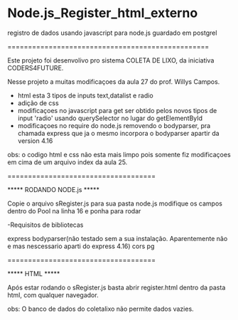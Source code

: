 # Node.js_Register_html_externo
 registro de dados usando javascript para node.js guardado em postgrel

=================================================

Este projeto foi desenvolivo pro sistema COLETA DE LIXO, da iniciativa CODERS4FUTURE.

Nesse projeto a muitas modificaçoes da aula 27 do prof. Willys Campos.

- html esta 3 tipos de inputs text,datalist e radio
- adição de css
- modificaçoes no javascript para get ser obtido pelos novos tipos de input 'radio' usando querySelector no lugar do getElementById
- modificaçoes no require do node.js removendo o bodyparser, pra chamada express que ja o mesmo incorpora o bodyparser apartir da version 4.16


obs: o codigo html e css não esta mais limpo pois somente fiz modificaçoes em cima de um arquivo index da aula 25.

====================================

***** RODANDO NODE.js *****

Copie o arquivo sRegister.js para sua pasta node.js 
modifique os campos dentro do Pool na linha 16
e ponha para rodar


-Requisitos de bibliotecas

express
bodyparser(não testado sem a sua instalação. Aparentemente não e mas nescessario aparti do express 4.16)
cors
pg


====================================

***** HTML *****

Após estar rodando o sRegister.js
basta abrir register.html dentro da pasta html, com qualquer navegador.

obs: O banco de dados do coletalixo não permite dados vazies.
